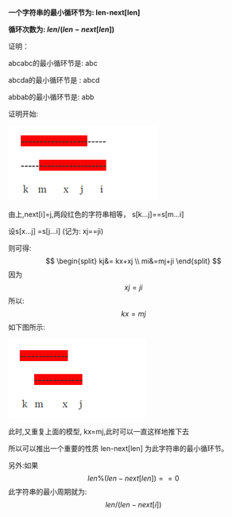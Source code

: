 **一个字符串的最小循环节为: len-next[len]** 

**循环次数为: $len/ (len-next[len])$**

证明：

abcabc的最小循环节是: abc

abcda的最小循环节是 : abcd

abbab的最小循环节是: abb



证明开始:

![](pic1.png)

由上,next[i]=j,两段红色的字符串相等， s[k...j]==s[m...i]

设s[x...j] =s[j...i] (记为: xj==ji)

则可得:
$$
\begin{split}
kj&= kx+xj  \\
mi&=mj+ji
\end{split}
$$
因为
$$
xj=ji
$$
所以:
$$
kx=mj
$$
如下图所示:

![](pic2.png)



此时,又重复上面的模型, kx=mj,此时可以一直这样地推下去

所以可以推出一个重要的性质 len-next[len] 为此字符串的最小循环节。

另外:如果
$$
len \% (len -next[len]) ==0
$$
此字符串的最小周期就为:
$$
len/(len-next[i])
$$
